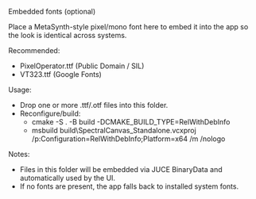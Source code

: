 Embedded fonts (optional)

Place a MetaSynth-style pixel/mono font here to embed it into the app so the look is identical across systems.

Recommended:
- PixelOperator.ttf (Public Domain / SIL)
- VT323.ttf (Google Fonts)

Usage:
- Drop one or more .ttf/.otf files into this folder.
- Reconfigure/build:
  - cmake -S . -B build -DCMAKE_BUILD_TYPE=RelWithDebInfo
  - msbuild build\SpectralCanvas_Standalone.vcxproj /p:Configuration=RelWithDebInfo;Platform=x64 /m /nologo

Notes:
- Files in this folder will be embedded via JUCE BinaryData and automatically used by the UI.
- If no fonts are present, the app falls back to installed system fonts.

